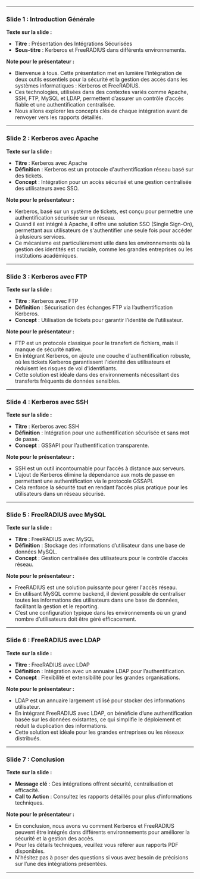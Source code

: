 

---

### **Slide 1 : Introduction Générale**

**Texte sur la slide :**

- **Titre** : Présentation des Intégrations Sécurisées
- **Sous-titre** : Kerberos et FreeRADIUS dans différents environnements.

**Note pour le présentateur :**

- Bienvenue à tous. Cette présentation met en lumière l'intégration de deux outils essentiels pour la sécurité et la gestion des accès dans les systèmes informatiques : Kerberos et FreeRADIUS.
- Ces technologies, utilisées dans des contextes variés comme Apache, SSH, FTP, MySQL et LDAP, permettent d’assurer un contrôle d’accès fiable et une authentification centralisée.
- Nous allons explorer les concepts clés de chaque intégration avant de renvoyer vers les rapports détaillés.

---

### **Slide 2 : Kerberos avec Apache**

**Texte sur la slide :**

- **Titre** : Kerberos avec Apache
- **Définition** : Kerberos est un protocole d'authentification réseau basé sur des tickets.
- **Concept** : Intégration pour un accès sécurisé et une gestion centralisée des utilisateurs avec SSO.

**Note pour le présentateur :**

- Kerberos, basé sur un système de tickets, est conçu pour permettre une authentification sécurisée sur un réseau.
- Quand il est intégré à Apache, il offre une solution SSO (Single Sign-On), permettant aux utilisateurs de s'authentifier une seule fois pour accéder à plusieurs services.
- Ce mécanisme est particulièrement utile dans les environnements où la gestion des identités est cruciale, comme les grandes entreprises ou les institutions académiques.

---

### **Slide 3 : Kerberos avec FTP**

**Texte sur la slide :**

- **Titre** : Kerberos avec FTP
- **Définition** : Sécurisation des échanges FTP via l’authentification Kerberos.
- **Concept** : Utilisation de tickets pour garantir l’identité de l’utilisateur.

**Note pour le présentateur :**

- FTP est un protocole classique pour le transfert de fichiers, mais il manque de sécurité native.
- En intégrant Kerberos, on ajoute une couche d'authentification robuste, où les tickets Kerberos garantissent l'identité des utilisateurs et réduisent les risques de vol d'identifiants.
- Cette solution est idéale dans des environnements nécessitant des transferts fréquents de données sensibles.

---

### **Slide 4 : Kerberos avec SSH**

**Texte sur la slide :**

- **Titre** : Kerberos avec SSH
- **Définition** : Intégration pour une authentification sécurisée et sans mot de passe.
- **Concept** : GSSAPI pour l’authentification transparente.

**Note pour le présentateur :**

- SSH est un outil incontournable pour l’accès à distance aux serveurs.
- L’ajout de Kerberos élimine la dépendance aux mots de passe en permettant une authentification via le protocole GSSAPI.
- Cela renforce la sécurité tout en rendant l’accès plus pratique pour les utilisateurs dans un réseau sécurisé.

---

### **Slide 5 : FreeRADIUS avec MySQL**

**Texte sur la slide :**

- **Titre** : FreeRADIUS avec MySQL
- **Définition** : Stockage des informations d’utilisateur dans une base de données MySQL.
- **Concept** : Gestion centralisée des utilisateurs pour le contrôle d’accès réseau.

**Note pour le présentateur :**

- FreeRADIUS est une solution puissante pour gérer l'accès réseau.
- En utilisant MySQL comme backend, il devient possible de centraliser toutes les informations des utilisateurs dans une base de données, facilitant la gestion et le reporting.
- C’est une configuration typique dans les environnements où un grand nombre d’utilisateurs doit être géré efficacement.

---

### **Slide 6 : FreeRADIUS avec LDAP**

**Texte sur la slide :**

- **Titre** : FreeRADIUS avec LDAP
- **Définition** : Intégration avec un annuaire LDAP pour l’authentification.
- **Concept** : Flexibilité et extensibilité pour les grandes organisations.

**Note pour le présentateur :**

- LDAP est un annuaire largement utilisé pour stocker des informations utilisateur.
- En intégrant FreeRADIUS avec LDAP, on bénéficie d’une authentification basée sur les données existantes, ce qui simplifie le déploiement et réduit la duplication des informations.
- Cette solution est idéale pour les grandes entreprises ou les réseaux distribués.

---

### **Slide 7 : Conclusion**

**Texte sur la slide :**

- **Message clé** : Ces intégrations offrent sécurité, centralisation et efficacité.
- **Call to Action** : Consultez les rapports détaillés pour plus d’informations techniques.

**Note pour le présentateur :**

- En conclusion, nous avons vu comment Kerberos et FreeRADIUS peuvent être intégrés dans différents environnements pour améliorer la sécurité et la gestion des accès.
- Pour les détails techniques, veuillez vous référer aux rapports PDF disponibles.
- N’hésitez pas à poser des questions si vous avez besoin de précisions sur l’une des intégrations présentées.

---

